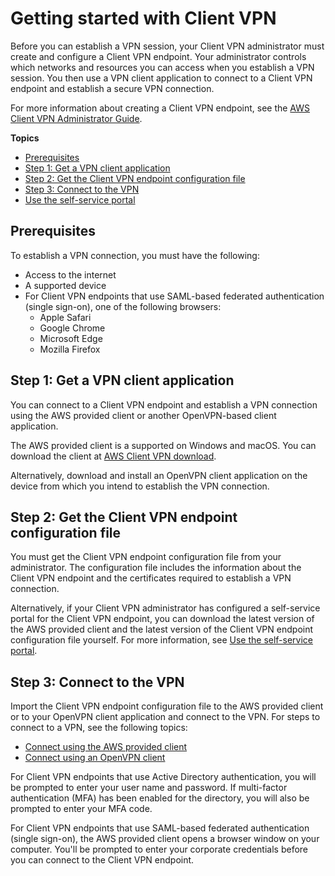 # Getting started with Client VPN<a name="user-getting-started"></a>

Before you can establish a VPN session, your Client VPN administrator must create and configure a Client VPN endpoint\. Your administrator controls which networks and resources you can access when you establish a VPN session\. You then use a VPN client application to connect to a Client VPN endpoint and establish a secure VPN connection\.

For more information about creating a Client VPN endpoint, see the [AWS Client VPN Administrator Guide](https://docs.aws.amazon.com/vpn/latest/clientvpn-admin/)\.

**Topics**
+ [Prerequisites](#install-prereq)
+ [Step 1: Get a VPN client application](#install-client)
+ [Step 2: Get the Client VPN endpoint configuration file](#get-config-file)
+ [Step 3: Connect to the VPN](#import-connect)
+ [Use the self\-service portal](self-service-portal.md)

## Prerequisites<a name="install-prereq"></a>

To establish a VPN connection, you must have the following:
+ Access to the internet
+ A supported device
+ For Client VPN endpoints that use SAML\-based federated authentication \(single sign\-on\), one of the following browsers:
  + Apple Safari
  + Google Chrome
  + Microsoft Edge
  + Mozilla Firefox

## Step 1: Get a VPN client application<a name="install-client"></a>

You can connect to a Client VPN endpoint and establish a VPN connection using the AWS provided client or another OpenVPN\-based client application\. 

The AWS provided client is a supported on Windows and macOS\. You can download the client at [AWS Client VPN download](https://aws.amazon.com/vpn/client-vpn-download/)\.

Alternatively, download and install an OpenVPN client application on the device from which you intend to establish the VPN connection\.

## Step 2: Get the Client VPN endpoint configuration file<a name="get-config-file"></a>

You must get the Client VPN endpoint configuration file from your administrator\. The configuration file includes the information about the Client VPN endpoint and the certificates required to establish a VPN connection\.

Alternatively, if your Client VPN administrator has configured a self\-service portal for the Client VPN endpoint, you can download the latest version of the AWS provided client and the latest version of the Client VPN endpoint configuration file yourself\. For more information, see [Use the self\-service portal](self-service-portal.md)\.

## Step 3: Connect to the VPN<a name="import-connect"></a>

Import the Client VPN endpoint configuration file to the AWS provided client or to your OpenVPN client application and connect to the VPN\. For steps to connect to a VPN, see the following topics:
+ [Connect using the AWS provided client](connect-aws-client-vpn-connect.md)
+ [Connect using an OpenVPN client](connect.md)

For Client VPN endpoints that use Active Directory authentication, you will be prompted to enter your user name and password\. If multi\-factor authentication \(MFA\) has been enabled for the directory, you will also be prompted to enter your MFA code\.

For Client VPN endpoints that use SAML\-based federated authentication \(single sign\-on\), the AWS provided client opens a browser window on your computer\. You'll be prompted to enter your corporate credentials before you can connect to the Client VPN endpoint\.